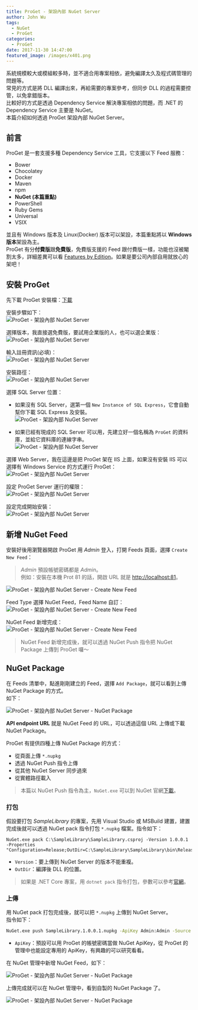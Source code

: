 ```yaml
---
title: ProGet - 架設內部 NuGet Server
author: John Wu
tags:
  - NuGet
  - ProGet
categories:
  - ProGet
date: 2017-11-30 14:47:00
featured_image: /images/x401.png
---
```


系統規模較大或模組較多時，並不適合用專案相依，避免編譯太久及程式碼管理的問題等。  
常見的方式是將 DLL 編譯出來，再給需要的專案參考，但同步 DLL 的過程需要控管，以免拿錯版本。  
比較好的方式是透過 Dependency Service 解決專案相依的問題，而 .NET 的 Dependency Service 主要是 NuGet。  
本篇介紹如何透過 ProGet 架設內部 NuGet Server。  

<!-- more -->

## 前言

ProGet 是一套支援多種 Dependency Service 工具，它支援以下 Feed 服務：  
* Bower  
* Chocolatey  
* Docker  
* Maven  
* npm  
* **NuGet (本篇重點)**  
* PowerShell  
* Ruby Gems  
* Universal  
* VSIX  

並且有 Windows 版本及 Linux(Docker) 版本可以架設，本篇重點將以 **Windows 版本**架設為主。  
ProGet 有分**付費版**跟**免費版**，免費版支援的 Feed 跟付費版一樣，功能也沒被閹割太多，詳細差異可以看 [Features by Edition](https://inedo.com/proget/pricing/features-by-edition)。如果是要公司內部自用就放心的架吧！  

## 安裝 ProGet

先下載 ProGet 安裝檔：[下載](https://inedo.com/proget/download)  

安裝步驟如下：  
![ProGet - 架設內部 NuGet Server](/images/x388-1.png)

選擇版本，我直接選免費版，要試用企業版的人，也可以選企業版：  
![ProGet - 架設內部 NuGet Server](/images/x388.png)

輸入註冊資訊(必填)：  
![ProGet - 架設內部 NuGet Server](/images/x389.png)

安裝路徑：  
![ProGet - 架設內部 NuGet Server](/images/x390.png)

選擇 SQL Server 位置：  
* 如果沒有 SQL Server，選第一個 `New Instance of SQL Express`，它會自動幫你下載 SQL Express 及安裝。  
![ProGet - 架設內部 NuGet Server](/images/x391.png)

* 如果已經有現成的 SQL Server 可以用，先建立好一個名稱為 `ProGet` 的資料庫，並給它資料庫的連線字串。  
![ProGet - 架設內部 NuGet Server](/images/x392.png)

選擇 Web Server，我在這邊是把 ProGet 架在 IIS 上面，如果沒有安裝 IIS 可以選擇有 Windows Service 的方式運行 ProGet：  
![ProGet - 架設內部 NuGet Server](/images/x393.png)

設定 ProGet Server 運行的權限：  
![ProGet - 架設內部 NuGet Server](/images/x394.png)

設定完成開始安裝：  
![ProGet - 架設內部 NuGet Server](/images/x395.png)

## 新增 NuGet Feed

安裝好後用瀏覽器開啟 ProGet 用 *Admin* 登入，打開 Feeds 頁面，選擇 `Create New Feed`：  
> *Admin* 預設帳號密碼都是 *Admin*。  
> 例如：安裝在本機 Prot 81 的話，開啟 URL 就是 [http://localhost:81](#)。  

![ProGet - 架設內部 NuGet Server - Create New Feed](/images/x396.png)

Feed Type 選擇 NuGet Feed，Feed Name 自訂：  
![ProGet - 架設內部 NuGet Server - Create New Feed](/images/x397.png)

NuGet Feed 新增完成：
![ProGet - 架設內部 NuGet Server - Create New Feed](/images/x398.png)

> NuGet Feed 新增完成後，就可以透過 NuGet Push 指令把 NuGet Package 上傳到 ProGet 囉～

## NuGet Package

在 Feeds 清單中，點進剛剛建立的 Feed，選擇 `Add Package`，就可以看到上傳 NuGet Package 的方式。  
如下：  

![ProGet - 架設內部 NuGet Server - NuGet Package](/images/x399.png)

**API endpoint URL** 就是 NuGet Feed 的 URL，可以透過這個 URL 上傳或下載 NuGet Package。  

ProGet 有提供四種上傳 NuGet Package 的方式：  
* 從頁面上傳 `*.nupkg`  
* 透過 NuGet Push 指令上傳  
* 從其他 NuGet Server 同步過來  
* 從實體路徑載入  

> 本篇以 NuGet Push 指令為主，`NuGet.exe` 可以到 NuGet 官網[下載](https://www.nuget.org/downloads)。

### 打包

假設要打包 *SampleLibrary* 的專案，先用 Visual Studio 或 MSBuild 建置，建置完成後就可以透過 NuGet pack 指令打包 `*.nupkg` 檔案。指令如下：  
```
NuGet.exe pack C:\SampleLibrary\SampleLibrary.csproj -Version 1.0.0.1 -Properties "Configuration=Release;OutDir=C:\SampleLibrary\SampleLibrary\bin\Release" 
```
* `Version`：要上傳到 NuGet Server 的版本不能重複。  
* `OutDir`：編譯後 DLL 的位置。  

> 如果是 .NET Core 專案，用 `dotnet pack` 指令打包，參數可以參考[官網](https://docs.microsoft.com/zh-tw/dotnet/core/tools/dotnet-pack?tabs=netcore2x)。  

### 上傳

用 NuGet pack 打包完成後，就可以把 `*.nupkg` 上傳到 NuGet Server。  
指令如下：  
```sh
NuGet.exe push SampleLibrary.1.0.0.1.nupkg -ApiKey Admin:Admin -Source http://localhost:81/nuget/internal/
```
* `ApiKey`：預設可以用 ProGet 的帳號密碼當做 NuGet ApiKey，從 ProGet 的管理中也能設定專用的 ApiKey，有興趣的可以研究看看。  

在 NuGet 管理中新增 NuGet Feed，如下：  

![ProGet - 架設內部 NuGet Server - NuGet Package](/images/x400.png)

上傳完成就可以在 NuGet 管理中，看到自製的 NuGet Package 了。  

![ProGet - 架設內部 NuGet Server - NuGet Package](/images/x401.png)